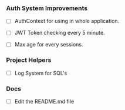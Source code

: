 ### Auth System Improvements
- [ ] AuthContext for using in whole application.
- [ ] JWT Token checking every 5 minute.
- [ ] Max age for every sessions.


### Project Helpers
- [ ] Log System for SQL's

### Docs
- [ ] Edit the README.md file